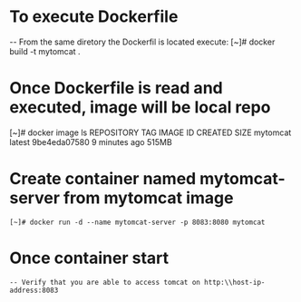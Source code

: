 # To execute Dockerfile
 -- From the same diretory the Dockerfil is located execute: 
    [~]# docker build -t mytomcat .

# Once Dockerfile is read and executed, image will be local repo
   [~]# docker image ls
    REPOSITORY   TAG       IMAGE ID       CREATED         SIZE
    mytomcat     latest    9be4eda07580   9 minutes ago   515MB

# Create container named mytomcat-server from mytomcat image 
    [~]# docker run -d --name mytomcat-server -p 8083:8080 mytomcat 

# Once container start
    -- Verify that you are able to access tomcat on http:\\host-ip-address:8083


